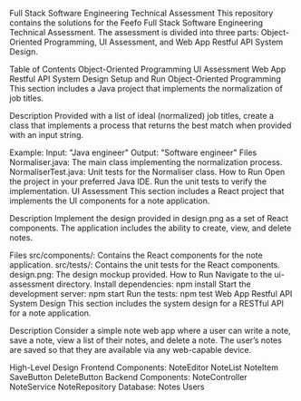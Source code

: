 Full Stack Software Engineering Technical Assessment
This repository contains the solutions for the Feefo Full Stack Software Engineering Technical Assessment. The assessment is divided into three parts: Object-Oriented Programming, UI Assessment, and Web App Restful API System Design.

Table of Contents
Object-Oriented Programming
UI Assessment
Web App Restful API System Design
Setup and Run
Object-Oriented Programming
This section includes a Java project that implements the normalization of job titles.

Description
Provided with a list of ideal (normalized) job titles, create a class that implements a process that returns the best match when provided with an input string.

Example:
Input: "Java engineer"
Output: "Software engineer"
Files
Normaliser.java: The main class implementing the normalization process.
NormaliserTest.java: Unit tests for the Normaliser class.
How to Run
Open the project in your preferred Java IDE.
Run the unit tests to verify the implementation.
UI Assessment
This section includes a React project that implements the UI components for a note application.

Description
Implement the design provided in design.png as a set of React components. The application includes the ability to create, view, and delete notes.

Files
src/components/: Contains the React components for the note application.
src/tests/: Contains the unit tests for the React components.
design.png: The design mockup provided.
How to Run
Navigate to the ui-assessment directory.
Install dependencies: npm install
Start the development server: npm start
Run the tests: npm test
Web App Restful API System Design
This section includes the system design for a RESTful API for a note application.

Description
Consider a simple note web app where a user can write a note, save a note, view a list of their notes, and delete a note. The user’s notes are saved so that they are available via any web-capable device.

High-Level Design
Frontend Components:
NoteEditor
NoteList
NoteItem
SaveButton
DeleteButton
Backend Components:
NoteController
NoteService
NoteRepository
Database:
Notes
Users
